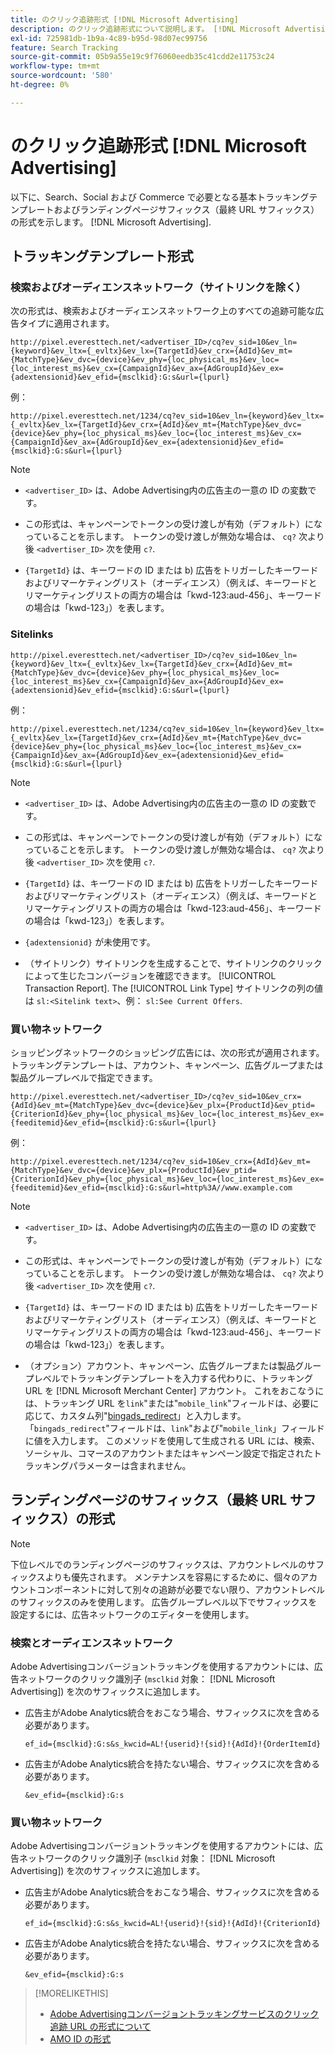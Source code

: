 ```yaml
---
title: のクリック追跡形式 [!DNL Microsoft Advertising]
description: のクリック追跡形式について説明します。 [!DNL Microsoft Advertising] アカウント。
exl-id: 725981db-1b9a-4c89-b95d-98d07ec99756
feature: Search Tracking
source-git-commit: 05b9a55e19c9f76060eedb35c41cdd2e11753c24
workflow-type: tm+mt
source-wordcount: '580'
ht-degree: 0%

---
```


# のクリック追跡形式 [!DNL Microsoft Advertising]

以下に、Search、Social および Commerce で必要となる基本トラッキングテンプレートおよびランディングページサフィックス（最終 URL サフィックス）の形式を示します。 [!DNL Microsoft Advertising].

## トラッキングテンプレート形式

### 検索およびオーディエンスネットワーク（サイトリンクを除く）

次の形式は、検索およびオーディエンスネットワーク上のすべての追跡可能な広告タイプに適用されます。

`http://pixel.everesttech.net/<advertiser_ID>/cq?ev_sid=10&ev_ln={keyword}&ev_ltx={_evltx}&ev_lx={TargetId}&ev_crx={AdId}&ev_mt={MatchType}&ev_dvc={device}&ev_phy={loc_physical_ms}&ev_loc={loc_interest_ms}&ev_cx={CampaignId}&ev_ax={AdGroupId}&ev_ex={adextensionid}&ev_efid={msclkid}:G:s&url={lpurl}`

例：

`http://pixel.everesttech.net/1234/cq?ev_sid=10&ev_ln={keyword}&ev_ltx={_evltx}&ev_lx={TargetId}&ev_crx={AdId}&ev_mt={MatchType}&ev_dvc={device}&ev_phy={loc_physical_ms}&ev_loc={loc_interest_ms}&ev_cx={CampaignId}&ev_ax={AdGroupId}&ev_ex={adextensionid}&ev_efid={msclkid}:G:s&url={lpurl}`

>[!NOTE]
>
>* `<advertiser_ID>` は、Adobe Advertising内の広告主の一意の ID の変数です。
>
>* この形式は、キャンペーンでトークンの受け渡しが有効（デフォルト）になっていることを示します。 トークンの受け渡しが無効な場合は、 `cq?` 次より後 `<advertiser_ID>` 次を使用 `c?`.
>
>* `{TargetId}` は、キーワードの ID または b) 広告をトリガーしたキーワードおよびリマーケティングリスト（オーディエンス）（例えば、キーワードとリマーケティングリストの両方の場合は「kwd-123:aud-456」、キーワードの場合は「kwd-123」）を表します。

### Sitelinks

`http://pixel.everesttech.net/<advertiser_ID>/cq?ev_sid=10&ev_ln={keyword}&ev_ltx={_evltx}&ev_lx={TargetId}&ev_crx={AdId}&ev_mt={MatchType}&ev_dvc={device}&ev_phy={loc_physical_ms}&ev_loc={loc_interest_ms}&ev_cx={CampaignId}&ev_ax={AdGroupId}&ev_ex={adextensionid}&ev_efid={msclkid}:G:s&url={lpurl}`

例：

`http://pixel.everesttech.net/1234/cq?ev_sid=10&ev_ln={keyword}&ev_ltx={_evltx}&ev_lx={TargetId}&ev_crx={AdId}&ev_mt={MatchType}&ev_dvc={device}&ev_phy={loc_physical_ms}&ev_loc={loc_interest_ms}&ev_cx={CampaignId}&ev_ax={AdGroupId}&ev_ex={adextensionid}&ev_efid={msclkid}:G:s&url={lpurl}`

>[!NOTE]
>
>* `<advertiser_ID>` は、Adobe Advertising内の広告主の一意の ID の変数です。
>
>* この形式は、キャンペーンでトークンの受け渡しが有効（デフォルト）になっていることを示します。 トークンの受け渡しが無効な場合は、 `cq?` 次より後 `<advertiser_ID>` 次を使用 `c?`.
>
>* `{TargetId}` は、キーワードの ID または b) 広告をトリガーしたキーワードおよびリマーケティングリスト（オーディエンス）（例えば、キーワードとリマーケティングリストの両方の場合は「kwd-123:aud-456」、キーワードの場合は「kwd-123」）を表します。
>
>* `{adextensionid}` が未使用です。
>
>* （サイトリンク）サイトリンクを生成することで、サイトリンクのクリックによって生じたコンバージョンを確認できます。 [!UICONTROL Transaction Report]. The [!UICONTROL Link Type] サイトリンクの列の値は `sl:<Sitelink text>`、例： `sl:See Current Offers`.

### 買い物ネットワーク

ショッピングネットワークのショッピング広告には、次の形式が適用されます。 トラッキングテンプレートは、アカウント、キャンペーン、広告グループまたは製品グループレベルで指定できます。

`http://pixel.everesttech.net/<advertiser_ID>/cq?ev_sid=10&ev_crx={AdId}&ev_mt={MatchType}&ev_dvc={device}&ev_plx={ProductId}&ev_ptid={CriterionId}&ev_phy={loc_physical_ms}&ev_loc={loc_interest_ms}&ev_ex={feeditemid}&ev_efid={msclkid}:G:s&url={lpurl}`

例：

`http://pixel.everesttech.net/1234/cq?ev_sid=10&ev_crx={AdId}&ev_mt={MatchType}&ev_dvc={device}&ev_plx={ProductId}&ev_ptid={CriterionId}&ev_phy={loc_physical_ms}&ev_loc={loc_interest_ms}&ev_ex={feeditemid}&ev_efid={msclkid}:G:s&url=http%3A//www.example.com`

>[!NOTE]
>
>* `<advertiser_ID>` は、Adobe Advertising内の広告主の一意の ID の変数です。
>
>* この形式は、キャンペーンでトークンの受け渡しが有効（デフォルト）になっていることを示します。 トークンの受け渡しが無効な場合は、 `cq?` 次より後 `<advertiser_ID>` 次を使用 `c?`.
>
>* `{TargetId}` は、キーワードの ID または b) 広告をトリガーしたキーワードおよびリマーケティングリスト（オーディエンス）（例えば、キーワードとリマーケティングリストの両方の場合は「kwd-123:aud-456」、キーワードの場合は「kwd-123」）を表します。
>
>* （オプション）アカウント、キャンペーン、広告グループまたは製品グループレベルでトラッキングテンプレートを入力する代わりに、トラッキング URL を [!DNL Microsoft Merchant Center] アカウント。 これをおこなうには、トラッキング URL を`link`&quot;または&quot;`mobile_link`&quot;フィールドは、必要に応じて、カスタム列&quot;[bingads_redirect](https://help.bingads.microsoft.com/#apex/3/en/51084/0)」と入力します。 「`bingads_redirect`&quot;フィールドは、`link`&quot;および&quot;`mobile_link`」フィールドに値を入力します。 このメソッドを使用して生成される URL には、検索、ソーシャル、コマースのアカウントまたはキャンペーン設定で指定されたトラッキングパラメーターは含まれません。

## ランディングページのサフィックス（最終 URL サフィックス）の形式

>[!NOTE]
>
>下位レベルでのランディングページのサフィックスは、アカウントレベルのサフィックスよりも優先されます。 メンテナンスを容易にするために、個々のアカウントコンポーネントに対して別々の追跡が必要でない限り、アカウントレベルのサフィックスのみを使用します。 広告グループレベル以下でサフィックスを設定するには、広告ネットワークのエディターを使用します。

### 検索とオーディエンスネットワーク

Adobe Advertisingコンバージョントラッキングを使用するアカウントには、広告ネットワークのクリック識別子 (`msclkid` 対象： [!DNL Microsoft Advertising]) を次のサフィックスに追加します。

* 広告主がAdobe Analytics統合をおこなう場合、サフィックスに次を含める必要があります。

  `ef_id={msclkid}:G:s&s_kwcid=AL!{userid}!{sid}!{AdId}!{OrderItemId}`

* 広告主がAdobe Analytics統合を持たない場合、サフィックスに次を含める必要があります。

  `&ev_efid={msclkid}:G:s`

### 買い物ネットワーク

Adobe Advertisingコンバージョントラッキングを使用するアカウントには、広告ネットワークのクリック識別子 (`msclkid` 対象： [!DNL Microsoft Advertising]) を次のサフィックスに追加します。

* 広告主がAdobe Analytics統合をおこなう場合、サフィックスに次を含める必要があります。

  `ef_id={msclkid}:G:s&s_kwcid=AL!{userid}!{sid}!{AdId}!{CriterionId}`

* 広告主がAdobe Analytics統合を持たない場合、サフィックスに次を含める必要があります。

  `&ev_efid={msclkid}:G:s`

>[!MORELIKETHIS]
>
>* [Adobe Advertisingコンバージョントラッキングサービスのクリック追跡 URL の形式について](formats-click-tracking-about.md)
>* [AMO ID の形式](/help/integrations/analytics/ids.md#amo-id-formats)

